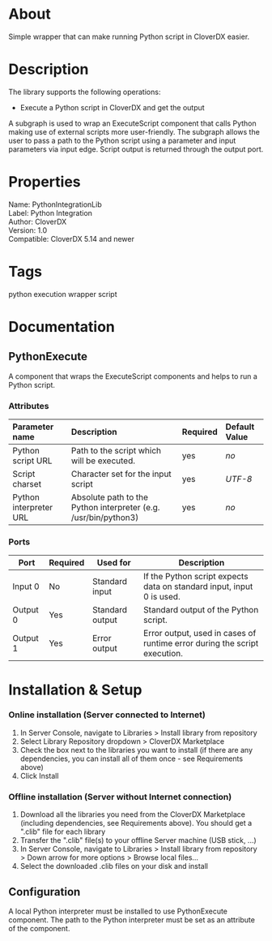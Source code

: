 # <span class='tabLabel'>About</span>

Simple wrapper that can make running Python script in CloverDX easier.

# Description

The library supports the following operations:
- Execute a Python script in CloverDX and get the output

A subgraph is used to wrap an ExecuteScript component that calls Python making use of external scripts more user-friendly. The subgraph allows the user to pass a path to the Python script using a parameter and input parameters via input edge. Script output is returned through the output port.
 
# Properties
Name: PythonIntegrationLib  
Label: Python Integration  
Author: CloverDX  
Version: 1.0  
Compatible: CloverDX 5.14 and newer  

# Tags
python execution wrapper script

# <span class='tabLabel'>Documentation</span>

## PythonExecute

A component that wraps the ExecuteScript components and helps to run a Python script.

### Attributes

| Parameter name | Description | Required | Default Value|
| :--- | :--- | :--- | :--- |
| Python script URL         | Path to the script which will be executed.  |yes   | *no*    |
| Script charset            | Character set for the input script          | yes | *UTF-8* |
| Python interpreter URL    | Absolute path to the Python interpreter (e.g. /usr/bin/python3)     | yes | *no*    |

### Ports
| Port     | Required  | Used for        | Description                                                                   |
|----------|-----------|-----------------|-------------------------------------------------------------------------------|
| Input 0  | No        | Standard input  | If the Python script expects data on standard input, input 0 is used. |
| Output 0 | Yes       | Standard output | Standard output of the Python script.                                         |
| Output 1 | Yes       | Error output    | Error output, used in cases of runtime error during the script execution.     |

# <span class='tabLabel'>Installation & Setup</span>

### Online installation (Server connected to Internet)

1. In Server Console, navigate to Libraries > Install library from repository
2. Select Library Repository dropdown > CloverDX Marketplace
3. Check the box next to the libraries you want to install (if there are any dependencies, you can install all of them once - see Requirements above)
4. Click Install

### Offline installation (Server without Internet connection)

1. Download all the libraries you need from the CloverDX Marketplace (including dependencies, see Requirements above). You should get a ".clib" file for each library
2. Transfer the ".clib" file(s) to your offline Server machine (USB stick, ...)
3. In Server Console, navigate to Libraries > Install library from repository > Down arrow for more options > Browse local files...
4. Select the downloaded .clib files on your disk and install

## Configuration

A local Python interpreter must be installed to use PythonExecute component. The path to the Python interpreter must be set as an attribute of the component. 